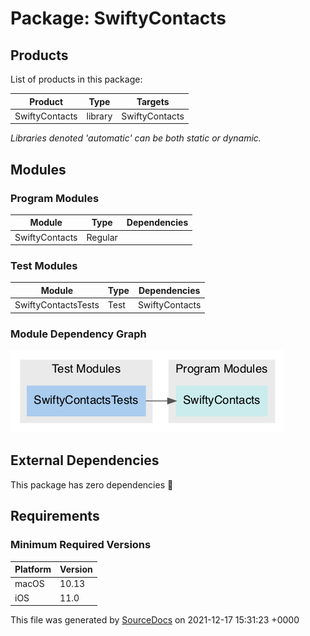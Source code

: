 # Package: **SwiftyContacts**

## Products

List of products in this package:

| Product | Type | Targets |
| ------- | ---- | ------- |
| SwiftyContacts | library | SwiftyContacts |

_Libraries denoted 'automatic' can be both static or dynamic._

## Modules

### Program Modules

| Module | Type | Dependencies |
| ------ | ---- | ------------ |
| SwiftyContacts | Regular |  |

### Test Modules

| Module | Type | Dependencies |
| ------ | ---- | ------------ |
| SwiftyContactsTests | Test | SwiftyContacts |

### Module Dependency Graph

[![Module Dependency Graph](PackageModules.png)](PackageModules.png)

## External Dependencies

This package has zero dependencies 🎉

## Requirements

### Minimum Required Versions

| Platform | Version |
| -------- | ------- |
| macOS | 10.13 |
| iOS | 11.0 |

This file was generated by [SourceDocs](https://github.com/eneko/SourceDocs) on 2021-12-17 15:31:23 +0000